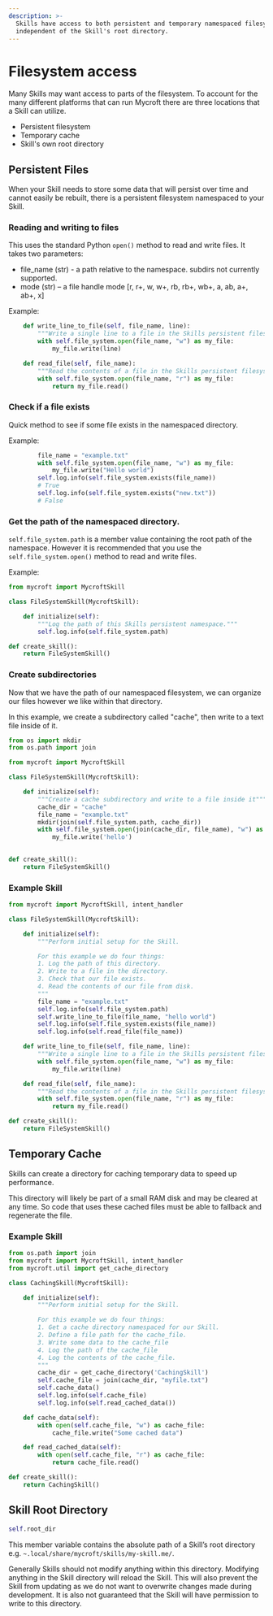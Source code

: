 ```yaml
---
description: >-
  Skills have access to both persistent and temporary namespaced filesystems
  independent of the Skill's root directory.
---
```


# Filesystem access

Many Skills may want access to parts of the filesystem. To account for the many different platforms that can run Mycroft there are three locations that a Skill can utilize.

* Persistent filesystem
* Temporary cache
* Skill's own root directory

## Persistent Files

When your Skill needs to store some data that will persist over time and cannot easily be rebuilt, there is a persistent filesystem namespaced to your Skill.

### Reading and writing to files

This uses the standard Python `open()` method to read and write files. It takes two parameters:

* file_name \(str\) - a path relative to the namespace. subdirs not currently supported.
* mode \(str\) – a file handle mode \[r, r+, w, w+, rb, rb+, wb+, a, ab, a+, ab+, x\]

Example:

```python
    def write_line_to_file(self, file_name, line):
        """Write a single line to a file in the Skills persistent filesystem."""
        with self.file_system.open(file_name, "w") as my_file:
            my_file.write(line)

    def read_file(self, file_name):
        """Read the contents of a file in the Skills persistent filesystem."""
        with self.file_system.open(file_name, "r") as my_file:
            return my_file.read()
```

### Check if a file exists

Quick method to see if some file exists in the namespaced directory.

Example:

```python
        file_name = "example.txt"
        with self.file_system.open(file_name, "w") as my_file:
            my_file.write("Hello world")
        self.log.info(self.file_system.exists(file_name))
        # True
        self.log.info(self.file_system.exists("new.txt"))
        # False
```

### Get the path of the namespaced directory.

`self.file_system.path` is a member value containing the root path of the namespace. However it is recommended that you use the `self.file_system.open()` method to read and write files.

Example:

```python
from mycroft import MycroftSkill

class FileSystemSkill(MycroftSkill):

    def initialize(self):
        """Log the path of this Skills persistent namespace."""
        self.log.info(self.file_system.path)

def create_skill():
    return FileSystemSkill()
```

### Create subdirectories

Now that we have the path of our namespaced filesystem, we can organize our files however we like within that directory. 

In this example, we create a subdirectory called "cache", then write to a text file inside of it.

```Python
from os import mkdir
from os.path import join

from mycroft import MycroftSkill

class FileSystemSkill(MycroftSkill):

    def initialize(self):
        """Create a cache subdirectory and write to a file inside it"""
        cache_dir = "cache"
        file_name = "example.txt"
        mkdir(join(self.file_system.path, cache_dir))
        with self.file_system.open(join(cache_dir, file_name), "w") as my_file:
            my_file.write('hello')
        

def create_skill():
    return FileSystemSkill()
```

### Example Skill

```python
from mycroft import MycroftSkill, intent_handler

class FileSystemSkill(MycroftSkill):

    def initialize(self):
        """Perform initial setup for the Skill.

        For this example we do four things:
        1. Log the path of this directory.
        2. Write to a file in the directory.
        3. Check that our file exists.
        4. Read the contents of our file from disk.
        """
        file_name = "example.txt"
        self.log.info(self.file_system.path)
        self.write_line_to_file(file_name, "hello world")
        self.log.info(self.file_system.exists(file_name))
        self.log.info(self.read_file(file_name))

    def write_line_to_file(self, file_name, line):
        """Write a single line to a file in the Skills persistent filesystem."""
        with self.file_system.open(file_name, "w") as my_file:
            my_file.write(line)

    def read_file(self, file_name):
        """Read the contents of a file in the Skills persistent filesystem."""
        with self.file_system.open(file_name, "r") as my_file:
            return my_file.read()

def create_skill():
    return FileSystemSkill()
```

## Temporary Cache

Skills can create a directory for caching temporary data to speed up performance.

This directory will likely be part of a small RAM disk and may be cleared at any time. So code that uses these cached files must be able to fallback and regenerate the file.

### Example Skill

```python
from os.path import join
from mycroft import MycroftSkill, intent_handler
from mycroft.util import get_cache_directory

class CachingSkill(MycroftSkill):

    def initialize(self):
        """Perform initial setup for the Skill.

        For this example we do four things:
        1. Get a cache directory namespaced for our Skill.
        2. Define a file path for the cache_file.
        3. Write some data to the cache_file
        4. Log the path of the cache_file
        4. Log the contents of the cache_file.
        """
        cache_dir = get_cache_directory('CachingSkill')
        self.cache_file = join(cache_dir, "myfile.txt")
        self.cache_data()
        self.log.info(self.cache_file)
        self.log.info(self.read_cached_data())

    def cache_data(self):
        with open(self.cache_file, "w") as cache_file: 
            cache_file.write("Some cached data") 

    def read_cached_data(self):
        with open(self.cache_file, "r") as cache_file: 
            return cache_file.read()

def create_skill():
    return CachingSkill()
```

## Skill Root Directory

```python
self.root_dir
```

This member variable contains the absolute path of a Skill’s root directory e.g. `~.local/share/mycroft/skills/my-skill.me/`.

Generally Skills should not modify anything within this directory. Modifying anything in the Skill directory will reload the Skill. This will also prevent the Skill from updating as we do not want to overwrite changes made during development. It is also not guaranteed that the Skill will have permission to write to this directory.

